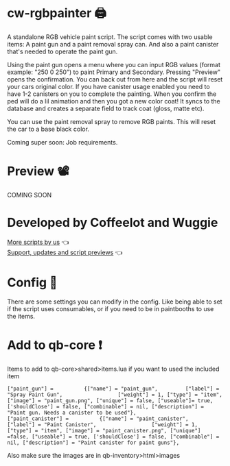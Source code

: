 # cw-rgbpainter 🖨
A standalone RGB vehicle paint script. The script comes with two usable items: A paint gun and a paint removal spray can. And also a paint canister that's needed to operate the paint gun.

Using the paint gun opens a menu where you can input RGB values (format example: "250 0 250") to paint Primary and Secondary. Pressing "Preview" opens the confirmation. You can back out from here and the script will reset your cars original color. If you have canister usage enabled you need to have 1-2 canisters on you to complete the painting. When you confirm the ped will do a lil animation and then you got a new color coat! It syncs to the database and creates a separate field to track coat (gloss, matte etc).

You can use the paint removal spray to remove RGB paints. This will reset the car to a base black color. 

Coming super soon: Job requirements. 

# Preview 📽
COMING SOON 
# Developed by Coffeelot and Wuggie
[More scripts by us](https://github.com/stars/Coffeelot/lists/cw-scripts)  👈\
[Support, updates and script previews](https://discord.gg/FJY4mtjaKr) 👈
# Config 🔧
There are some settings you can modify in the config. Like being able to set if the script uses consumables, or if you need to be in paintbooths to use the items.

# Add to qb-core ❗
Items to add to qb-core>shared>items.lua if you want to used the included item

```
["paint_gun"] =          {["name"] = "paint_gun",         ["label"] = "Spray Paint Gun",                  ["weight"] = 1, ["type"] = "item", ["image"] = "paint_gun.png", ["unique"] = false, ["useable"]= true, ['shouldClose'] = false, ["combinable"] = nil, ["description"] = "Paint gun. Needs a canister to be used"},
["paint_canister"] =          {["name"] = "paint_canister",         ["label"] = "Paint Canister",                  ["weight"] = 1, ["type"] = "item", ["image"] = "paint_canister.png", ["unique"] =false, ["useable"] = true, ['shouldClose'] = false, ["combinable"] = nil, ["description"] = "Paint canister for paint guns"},
```
Also make sure the images are in qb-inventory>html>images

